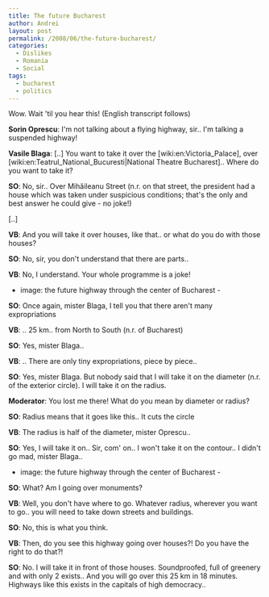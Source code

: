 ```yaml
---
title: The future Bucharest
author: Andrei
layout: post
permalink: /2008/06/the-future-bucharest/
categories:
  - Dislikes
  - Romania
  - Social
tags:
  - bucharest
  - politics
---
```

Wow. Wait 'til you hear this! (English transcript follows)

<!--YouTube Error: bad URL entered-->



**Sorin Oprescu**: I'm not talking about a flying highway, sir.. I'm talking a suspended highway!

**Vasile Blaga**: [..] You want to take it over the [wiki:en:Victoria\_Palace], over [wiki:en:Teatrul\_National_Bucuresti|National Theatre Bucharest].. Where do you want to take it?

**SO**: No, sir.. Over Mihăileanu Street (n.r. on that street, the president had a house which was taken under suspicious conditions; that's the only and best answer he could give - no joke!)

[..]

**VB**: And you will take it over houses, like that.. or what do you do with those houses?

**SO**: No, sir, you don't understand that there are parts..

**VB**: No, I understand. Your whole programme is a joke!

- image: the future highway through the center of Bucharest -

**SO**: Once again, mister Blaga, I tell you that there aren't many expropriations

**VB**: .. 25 km.. from North to South (n.r. of Bucharest)

**SO**: Yes, mister Blaga..

**VB**: .. There are only tiny expropriations, piece by piece..

**SO**: Yes, mister Blaga. But nobody said that I will take it on the diameter (n.r. of the exterior circle). I will take it on the radius.

**Moderator**: You lost me there! What do you mean by diameter or radius?

**SO**: Radius means that it goes like this.. It cuts the circle

**VB**: The radius is half of the diameter, mister Oprescu..

**SO**: Yes, I will take it on.. Sir, com' on.. I won't take it on the contour.. I didn't go mad, mister Blaga..

- image: the future highway through the center of Bucharest -

**SO**: What? Am I going over monuments?

**VB**: Well, you don't have where to go. Whatever radius, wherever you want to go.. you will need to take down streets and buildings.

**SO**: No, this is what you think.

**VB**: Then, do you see this highway going over houses?! Do you have the right to do that?!

**SO**: No. I will take it in front of those houses. Soundproofed, full of greenery and with only 2 exists.. And you will go over this 25 km in 18 minutes. Highways like this exists in the capitals of high democracy..